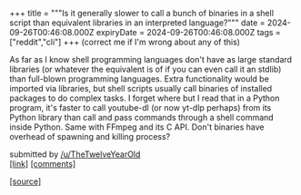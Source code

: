 +++
title = """Is it generally slower to call a bunch of binaries in a shell script than equivalent libraries in an interpreted language?"""
date = 2024-09-26T00:46:08.000Z
expiryDate = 2024-09-26T00:46:08.000Z
tags = ["reddit","cli"]
+++
(correct me if I'm wrong about any of this)

As far as I know shell programming languages don't have as large standard libraries (or whatever the equivalent is of if you can even call it an stdlib) than full-blown programming languages. Extra functionality would be imported via libraries, but shell scripts usually call binaries of installed packages to do complex tasks. I forget where but I read that in a Python program, it's faster to call youtube-dl (or now yt-dlp perhaps) from its Python library than call and pass commands through a shell command inside Python. Same with FFmpeg and its C API. Don't binaries have overhead of spawning and killing process?

submitted by [/u/TheTwelveYearOld](https://www.reddit.com/user/TheTwelveYearOld)  
[\[link\]](https://www.reddit.com/r/commandline/comments/1fpk006/is_it_generally_slower_to_call_a_bunch_of/) [\[comments\]](https://www.reddit.com/r/commandline/comments/1fpk006/is_it_generally_slower_to_call_a_bunch_of/)

[[source]](https://www.reddit.com/r/commandline/comments/1fpk006/is_it_generally_slower_to_call_a_bunch_of/)
